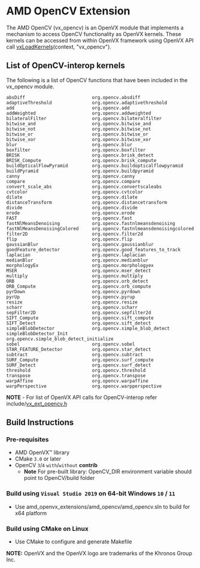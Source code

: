 # AMD OpenCV Extension

The AMD OpenCV (vx_opencv) is an OpenVX module that implements a mechanism to access OpenCV functionality as OpenVX kernels. These kernels can be accessed from within OpenVX framework using OpenVX API call [vxLoadKernels](https://www.khronos.org/registry/vx/specs/1.0.1/html/da/d83/group__group__user__kernels.html#gae00b6343fbb0126e3bf0f587b09393a3)(context, "vx_opencv").

## List of OpenCV-interop kernels

The following is a list of OpenCV functions that have been included in the vx_opencv module.

    absDiff                     	org.opencv.absdiff                              
    adaptiveThreshold           	org.opencv.adaptivethreshold                                                          
    add                         	org.opencv.add 
    addWeighted                 	org.opencv.addweighted                          
    bilateralFilter             	org.opencv.bilateralfilter
    bitwise_and                 	org.opencv.bitwise_and
    bitwise_not                 	org.opencv.bitwise_not
    bitwise_or                  	org.opencv.bitwise_or
    bitwise_xor                 	org.opencv.bitwise_xor
    blur                        	org.opencv.blur
    boxfilter                   	org.opencv.boxfilter
    BRISK                       	org.opencv.brisk_detect
    BRISK_Compute               	org.opencv.brisk_compute 
    buildOpticalFlowPyramid     	org.opencv.buildopticalflowpyramid
    buildPyramid                	org.opencv.buildpyramid
    canny                       	org.opencv.canny  
    compare                     	org.opencv.compare
    convert_scale_abs           	org.opencv.convertscaleabs                      
    cvtcolor                    	org.opencv.cvtcolor                          
    dilate                      	org.opencv.dilate 
    distanceTransform           	org.opencv.distancetransform                                           
    divide                      	org.opencv.divide  
    erode                       	org.opencv.erode 
    FAST                        	org.opencv.fast
    fastNlMeansDenoising        	org.opencv.fastnlmeansdenoising
    fastNlMeansDenoisingColored 	org.opencv.fastnlmeansdenoisingcolored 
    filter2D                    	org.opencv.filter2d
    flip                        	org.opencv.flip 
    gaussianBlur                	org.opencv.gaussianblur
    goodFeature_detector        	org.opencv.good_features_to_track
    laplacian                   	org.opencv.laplacian
    medianBlur                  	org.opencv.medianblur
    morphologyEx                	org.opencv.morphologyex
    MSER                        	org.opencv.mser_detect 
    multiply                    	org.opencv.multiply    
    ORB                         	org.opencv.orb_detect
    ORB_Compute                 	org.opencv.orb_compute   
    pyrDown                     	org.opencv.pyrdown
    pyrUp                       	org.opencv.pyrup
    resize                      	org.opencv.resize
    scharr                      	org.opencv.scharr
    sepFilter2D                 	org.opencv.sepfilter2d
    SIFT_Compute                	org.opencv.sift_compute                         
    SIFT_Detect                 	org.opencv.sift_detect 
    simpleBlobDetector          	org.opencv.simple_blob_detect                   
    simpleBlobDetector_Init     	org.opencv.simple_blob_detect_initialize 
    sobel                       	org.opencv.sobel
    STAR_FEATURE_Detector       	org.opencv.star_detect  
    subtract                    	org.opencv.subtract
    SURF_Compute                	org.opencv.surf_compute
    SURF_Detect                 	org.opencv.surf_detect
    threshold                   	org.opencv.threshold  
    transpose                   	org.opencv.transpose                            
    warpAffine                  	org.opencv.warpaffine 
    warpPerspective             	org.opencv.warpperspective  

**NOTE** - For list of OpenVX API calls for OpenCV-interop refer include/[vx_ext_opencv.h](include/vx_ext_opencv.h)

## Build Instructions

### Pre-requisites

* AMD OpenVX&trade; library
* CMake `3.0` or later
* OpenCV `3`/`4` `with`/`without` **contrib**
    - **Note** For pre-built library: OpenCV_DIR environment variable should point to OpenCV/build folder

### Build using `Visual Studio 2019` on 64-bit Windows `10` / `11`

* Use amd_openvx_extensions/amd_opencv/amd_opencv.sln to build for x64 platform

### Build using CMake on Linux

* Use CMake to configure and generate Makefile

**NOTE:** OpenVX and the OpenVX logo are trademarks of the Khronos Group Inc.
